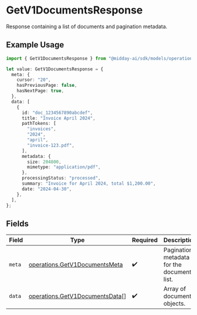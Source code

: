 # GetV1DocumentsResponse

Response containing a list of documents and pagination metadata.

## Example Usage

```typescript
import { GetV1DocumentsResponse } from "@midday-ai/sdk/models/operations";

let value: GetV1DocumentsResponse = {
  meta: {
    cursor: "20",
    hasPreviousPage: false,
    hasNextPage: true,
  },
  data: [
    {
      id: "doc_1234567890abcdef",
      title: "Invoice April 2024",
      pathTokens: [
        "invoices",
        "2024",
        "april",
        "invoice-123.pdf",
      ],
      metadata: {
        size: 204800,
        mimetype: "application/pdf",
      },
      processingStatus: "processed",
      summary: "Invoice for April 2024, total $1,200.00",
      date: "2024-04-30",
    },
  ],
};
```

## Fields

| Field                                                                            | Type                                                                             | Required                                                                         | Description                                                                      |
| -------------------------------------------------------------------------------- | -------------------------------------------------------------------------------- | -------------------------------------------------------------------------------- | -------------------------------------------------------------------------------- |
| `meta`                                                                           | [operations.GetV1DocumentsMeta](../../models/operations/getv1documentsmeta.md)   | :heavy_check_mark:                                                               | Pagination metadata for the documents list.                                      |
| `data`                                                                           | [operations.GetV1DocumentsData](../../models/operations/getv1documentsdata.md)[] | :heavy_check_mark:                                                               | Array of document objects.                                                       |